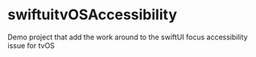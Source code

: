 # swiftuitvOSAccessibility
Demo project that add the work around to the swiftUI focus accessibility issue for tvOS
